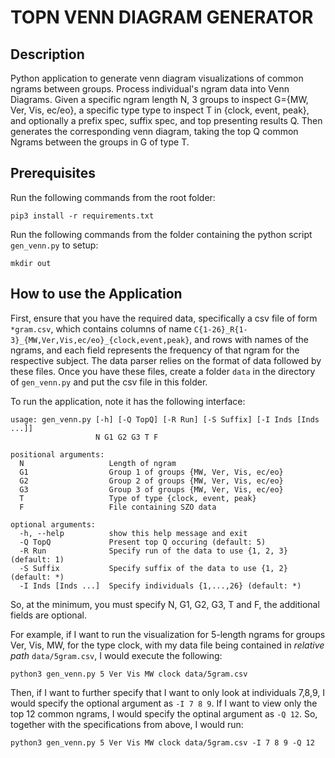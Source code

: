 # TOPN VENN DIAGRAM GENERATOR
## Description
Python application to generate venn diagram visualizations of common ngrams between groups.
Process individual's ngram data into Venn Diagrams. Given a specific ngram length N, 3 groups
to inspect G={MW, Ver, Vis, ec/eo}, a specific type type to inspect T in
{clock, event, peak}, and optionally a prefix spec, suffix spec, and top
presenting results Q. Then generates the corresponding venn diagram, taking
the top Q common Ngrams between the groups in G of type T.

## Prerequisites
Run the following commands from the root folder:
```
pip3 install -r requirements.txt
```

Run the following commands from the folder containing the python script `gen_venn.py` to setup:
```
mkdir out
```

## How to use the Application
First, ensure that you have the required data, specifically a csv file of form `*gram.csv`, which contains columns of name `C{1-26}_R{1-3}_{MW,Ver,Vis,ec/eo}_{clock,event,peak}`, and rows with names of the ngrams, and each field represents the frequency of that ngram for the respective subject. The data parser relies on the format of data followed by these files. Once you have these files, create a folder `data` in the directory of `gen_venn.py` and put the csv file in this folder.

To run the application, note it has the following interface:
```
usage: gen_venn.py [-h] [-Q TopQ] [-R Run] [-S Suffix] [-I Inds [Inds ...]]
                   N G1 G2 G3 T F

positional arguments:
  N                   Length of ngram
  G1                  Group 1 of groups {MW, Ver, Vis, ec/eo}
  G2                  Group 2 of groups {MW, Ver, Vis, ec/eo}
  G3                  Group 3 of groups {MW, Ver, Vis, ec/eo}
  T                   Type of type {clock, event, peak}
  F                   File containing SZO data

optional arguments:
  -h, --help          show this help message and exit
  -Q TopQ             Present top Q occuring (default: 5)
  -R Run              Specify run of the data to use {1, 2, 3} (default: 1)
  -S Suffix           Specify suffix of the data to use {1, 2} (default: *)
  -I Inds [Inds ...]  Specify individuals {1,...,26} (default: *)
```

So, at the minimum, you must specify N, G1, G2, G3, T and F, the additional fields are optional.

For example, if I want to run the visualization for 5-length ngrams for groups Ver, Vis, MW, for the type clock, with my data file being contained in *relative path* `data/5gram.csv`, I would execute the following:
```
python3 gen_venn.py 5 Ver Vis MW clock data/5gram.csv
```

Then, if I want to further specify that I want to only look at individuals 7,8,9, I would specify the optional argument as `-I 7 8 9`. If I want to view only the top 12 common ngrams, I would specify the optinal argument as `-Q 12`.
So, together with the specifications from above, I would run:
```
python3 gen_venn.py 5 Ver Vis MW clock data/5gram.csv -I 7 8 9 -Q 12
```
